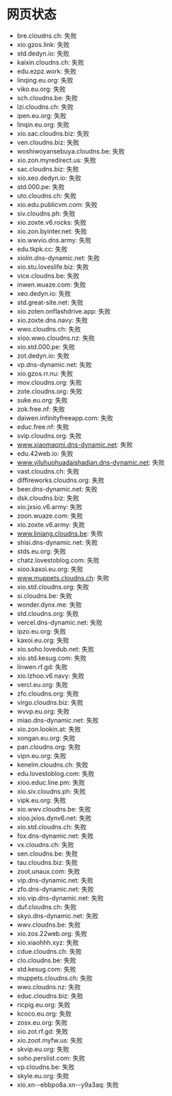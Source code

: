 # 网页状态
- bre.cloudns.ch: 失败
- xio.gzos.link: 失败
- std.dedyn.io: 失败
- kaixin.cloudns.ch: 失败
- edu.ezpz.work: 失败
- linqing.eu.org: 失败
- viko.eu.org: 失败
- sch.cloudns.be: 失败
- lzi.cloudns.ch: 失败
- ipen.eu.org: 失败
- linqin.eu.org: 失败
- xio.sac.cloudns.biz: 失败
- ven.cloudns.biz: 失败
- woshiwoyansebuya.cloudns.be: 失败
- xio.zon.myredirect.us: 失败
- sac.cloudns.biz: 失败
- xio.xeo.dedyn.io: 失败
- std.000.pe: 失败
- uto.cloudns.ch: 失败
- xio.edu.publicvm.com: 失败
- siv.cloudns.ph: 失败
- xio.zoxte.v6.rocks: 失败
- xio.zon.byinter.net: 失败
- xio.wwvio.dns.army: 失败
- edu.tkpk.cc: 失败
- xiolin.dns-dynamic.net: 失败
- xio.stu.loveslife.biz: 失败
- vice.cloudns.be: 失败
- inwen.wuaze.com: 失败
- xeo.dedyn.io: 失败
- std.great-site.net: 失败
- xio.zoten.onflashdrive.app: 失败
- xio.zoxte.dns.navy: 失败
- wwo.cloudns.ch: 失败
- xioo.wwo.cloudns.nz: 失败
- xio.std.000.pe: 失败
- zot.dedyn.io: 失败
- vp.dns-dynamic.net: 失败
- xio.gzos.rr.nu: 失败
- mov.cloudns.org: 失败
- zote.cloudns.org: 失败
- suke.eu.org: 失败
- zok.free.nf: 失败
- daiwen.infinityfreeapp.com: 失败
- educ.free.nf: 失败
- svip.cloudns.org: 失败
- www.xiaomaomi.dns-dynamic.net: 失败
- edu.42web.io: 失败
- www.yiluhuohuadaishadian.dns-dynamic.net: 失败
- vast.cloudns.ch: 失败
- diffireworks.cloudns.org: 失败
- beer.dns-dynamic.net: 失败
- dsk.cloudns.biz: 失败
- xio.jxsio.v6.army: 失败
- zoon.wuaze.com: 失败
- xio.zoxte.v6.army: 失败
- www.liniang.cloudns.be: 失败
- shisi.dns-dynamic.net: 失败
- stds.eu.org: 失败
- chatz.lovestoblog.com: 失败
- xioo.kaxoi.eu.org: 失败
- www.muppets.cloudns.ch: 失败
- xio.std.cloudns.org: 失败
- si.cloudns.be: 失败
- wonder.dynx.me: 失败
- std.cloudns.org: 失败
- vercel.dns-dynamic.net: 失败
- ipzo.eu.org: 失败
- kaxoi.eu.org: 失败
- xio.soho.lovedub.net: 失败
- xio.std.kesug.com: 失败
- linwen.rf.gd: 失败
- xio.lzhoo.v6.navy: 失败
- vercl.eu.org: 失败
- zfo.cloudns.org: 失败
- virgo.cloudns.biz: 失败
- wvvp.eu.org: 失败
- miao.dns-dynamic.net: 失败
- xio.zon.lookin.at: 失败
- xongan.eu.org: 失败
- pan.cloudns.org: 失败
- vipn.eu.org: 失败
- kenelm.cloudns.ch: 失败
- edu.lovestoblog.com: 失败
- xioo.educ.line.pm: 失败
- xio.siv.cloudns.ph: 失败
- vipk.eu.org: 失败
- xio.wwv.cloudns.be: 失败
- xioo.jxios.dynv6.net: 失败
- xio.std.cloudns.ch: 失败
- fox.dns-dynamic.net: 失败
- vx.cloudns.ch: 失败
- sen.cloudns.be: 失败
- tau.cloudns.biz: 失败
- zoot.unaux.com: 失败
- vip.dns-dynamic.net: 失败
- zfo.dns-dynamic.net: 失败
- xio.vip.dns-dynamic.net: 失败
- duf.cloudns.ch: 失败
- skyo.dns-dynamic.net: 失败
- wwv.cloudns.be: 失败
- xio.zos.22web.org: 失败
- xio.xiaohhh.xyz: 失败
- cdue.cloudns.ch: 失败
- clo.cloudns.be: 失败
- std.kesug.com: 失败
- muppets.cloudns.ch: 失败
- wwo.cloudns.nz: 失败
- educ.cloudns.biz: 失败
- ricpig.eu.org: 失败
- kcoco.eu.org: 失败
- zosx.eu.org: 失败
- xio.zot.rf.gd: 失败
- xio.zoot.myfw.us: 失败
- skvip.eu.org: 失败
- soho.perslist.com: 失败
- vp.cloudns.be: 失败
- skyle.eu.org: 失败
- xio.xn--ebbpo8a.xn--y9a3aq: 失败
